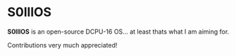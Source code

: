 S0lllOS
=======

**S0lllOS** is an open-source DCPU-16 OS...
at least thats what I am aiming for.

Contributions very much appreciated!
